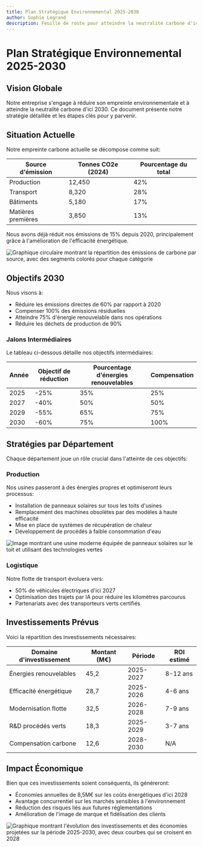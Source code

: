 ```yaml
---
title: Plan Stratégique Environnemental 2025-2030
author: Sophie Legrand
description: Feuille de route pour atteindre la neutralité carbone d'ici 2030
---
```


# Plan Stratégique Environnemental 2025-2030

## Vision Globale

Notre entreprise s'engage à réduire son empreinte environnementale et à atteindre la neutralité carbone d'ici 2030. Ce document présente notre stratégie détaillée et les étapes clés pour y parvenir.

## Situation Actuelle

Notre empreinte carbone actuelle se décompose comme suit:

| Source d'émission | Tonnes CO2e (2024) | Pourcentage du total |
|-------------------|---------------------|----------------------|
| Production | 12,450 | 42% |
| Transport | 8,320 | 28% |
| Bâtiments | 5,180 | 17% |
| Matières premières | 3,850 | 13% |

Nous avons déjà réduit nos émissions de 15% depuis 2020, principalement grâce à l'amélioration de l'efficacité énergétique.

![Graphique circulaire montrant la répartition des émissions de carbone par source, avec des segments colorés pour chaque catégorie](emissions_chart.jpg)

## Objectifs 2030

Nous visons à:

* Réduire les émissions directes de 60% par rapport à 2020
* Compenser 100% des émissions résiduelles
* Atteindre 75% d'énergie renouvelable dans nos opérations
* Réduire les déchets de production de 90%

### Jalons Intermédiaires

Le tableau ci-dessous détaille nos objectifs intermédiaires:

| Année | Objectif de réduction | Pourcentage d'énergies renouvelables | Compensation |
|-------|------------------------|-------------------------------------|--------------|
| 2025 | -25% | 35% | 25% |
| 2027 | -40% | 50% | 50% |
| 2029 | -55% | 65% | 75% |
| 2030 | -60% | 75% | 100% |

## Stratégies par Département

Chaque département joue un rôle crucial dans l'atteinte de ces objectifs:

### Production

Nos usines passeront à des énergies propres et optimiseront leurs processus:

* Installation de panneaux solaires sur tous les toits d'usines
* Remplacement des machines obsolètes par des modèles à haute efficacité
* Mise en place de systèmes de récupération de chaleur
* Développement de procédés à faible consommation d'eau

![Image montrant une usine moderne équipée de panneaux solaires sur le toit et utilisant des technologies vertes](green_factory.jpg)

### Logistique

Notre flotte de transport évoluera vers:

* 50% de véhicules électriques d'ici 2027
* Optimisation des trajets par IA pour réduire les kilomètres parcourus
* Partenariats avec des transporteurs verts certifiés

## Investissements Prévus

Voici la répartition des investissements nécessaires:

| Domaine d'investissement | Montant (M€) | Période | ROI estimé |
|--------------------------|--------------|---------|------------|
| Énergies renouvelables | 45,2 | 2025-2027 | 8-12 ans |
| Efficacité énergétique | 28,7 | 2025-2026 | 4-6 ans |
| Modernisation flotte | 32,5 | 2026-2028 | 7-9 ans |
| R&D procédés verts | 18,3 | 2025-2029 | 3-7 ans |
| Compensation carbone | 12,6 | 2028-2030 | N/A |

## Impact Économique

Bien que ces investissements soient conséquents, ils généreront:

* Économies annuelles de 8,5M€ sur les coûts énergétiques d'ici 2028
* Avantage concurrentiel sur les marchés sensibles à l'environnement
* Réduction des risques liés aux futures réglementations
* Amélioration de l'image de marque et fidélisation des clients

![Graphique montrant l'évolution des investissements et des économies projetées sur la période 2025-2030, avec deux courbes qui se croisent en 2028](roi_projection.jpg)